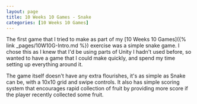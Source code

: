 ```yaml
---
layout: page
title: 10 Weeks 10 Games - Snake
categories: [10 Weeks 10 Games]
---
```

The first game that I tried to make as part of my [10 Weeks 10 Games]({% link _pages/10W10G-Intro.md %}) exercise was a simple snake game. I chose this as I knew that I'd be using parts of Unity I hadn't used before, so wanted to have a game that I could make quickly, and spend my time setting up everything around it.

The game itself doesn't have any extra flourishes, it's as simple as Snake can be, with a 10x10 grid and swipe controls. It also has simple scoring system that encourages rapid collection of fruit by providing more score if the player recently collected some fruit.